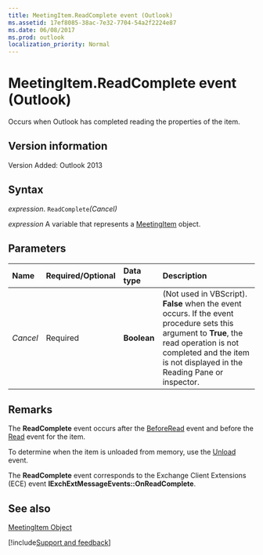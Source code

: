 ```yaml
---
title: MeetingItem.ReadComplete event (Outlook)
ms.assetid: 17ef8085-38ac-7e32-7704-54a2f2224e87
ms.date: 06/08/2017
ms.prod: outlook
localization_priority: Normal
---
```



# MeetingItem.ReadComplete event (Outlook)
Occurs when Outlook has completed reading the properties of the item.

## Version information

Version Added: Outlook 2013 


## Syntax

_expression_. `ReadComplete`_(Cancel)_

_expression_ A variable that represents a [MeetingItem](Outlook.MeetingItem.md) object.


## Parameters



|Name|Required/Optional|Data type|Description|
|:-----|:-----|:-----|:-----|
| _Cancel_|Required| **Boolean**|(Not used in VBScript).  **False** when the event occurs. If the event procedure sets this argument to **True**, the read operation is not completed and the item is not displayed in the Reading Pane or inspector.|

## Remarks

The  **ReadComplete** event occurs after the [BeforeRead](Outlook.MeetingItem.BeforeRead.md) event and before the [Read](Outlook.MeetingItem.Read.md) event for the item.

To determine when the item is unloaded from memory, use the [Unload](Outlook.MeetingItem.Unload.md) event.

The  **ReadComplete** event corresponds to the Exchange Client Extensions (ECE) event **IExchExtMessageEvents::OnReadComplete**.


## See also


[MeetingItem Object](Outlook.MeetingItem.md)

[!include[Support and feedback](~/includes/feedback-boilerplate.md)]